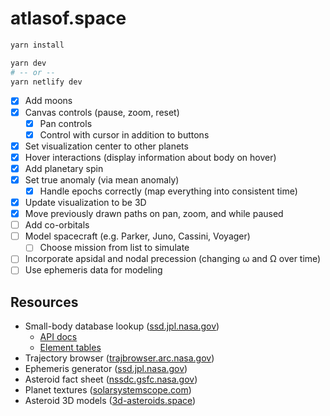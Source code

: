 # atlasof.space

```sh
yarn install

yarn dev
# -- or --
yarn netlify dev
```

- [x] Add moons
- [x] Canvas controls (pause, zoom, reset)
  - [x] Pan controls
  - [x] Control with cursor in addition to buttons
- [x] Set visualization center to other planets
- [x] Hover interactions (display information about body on hover)
- [x] Add planetary spin
- [x] Set true anomaly (via mean anomaly)
  - [x] Handle epochs correctly (map everything into consistent time)
- [x] Update visualization to be 3D
- [x] Move previously drawn paths on pan, zoom, and while paused
- [ ] Add co-orbitals
- [ ] Model spacecraft (e.g. Parker, Juno, Cassini, Voyager)
  - [ ] Choose mission from list to simulate
- [ ] Incorporate apsidal and nodal precession (changing ω and Ω over time)
- [ ] Use ephemeris data for modeling

## Resources

- Small-body database lookup ([ssd.jpl.nasa.gov](https://ssd.jpl.nasa.gov/tools/sbdb_lookup.html))
  - [API docs](https://ssd-api.jpl.nasa.gov/doc/sbdb.html)
  - [Element tables](https://ssd.jpl.nasa.gov/sb/elem_tables.html)
- Trajectory browser ([trajbrowser.arc.nasa.gov](https://trajbrowser.arc.nasa.gov/traj_browser.php))
- Ephemeris generator ([ssd.jpl.nasa.gov](https://ssd.jpl.nasa.gov/horizons/app.html#/))
- Asteroid fact sheet ([nssdc.gsfc.nasa.gov](https://nssdc.gsfc.nasa.gov/planetary/factsheet/asteroidfact.html))
- Planet textures ([solarsystemscope.com](https://www.solarsystemscope.com/textures/))
- Asteroid 3D models ([3d-asteroids.space](https://3d-asteroids.space/asteroids/))
